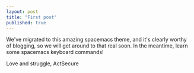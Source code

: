 ```yaml
---
layout: post
title: "First post"
published: true
---
```


We've migrated to this amazing spacemacs theme, and it's clearly worthy of blogging, so we will get around to that real soon. In the meantime, learn some spacemacs keyboard commands!

Love and struggle,
ActSecure

